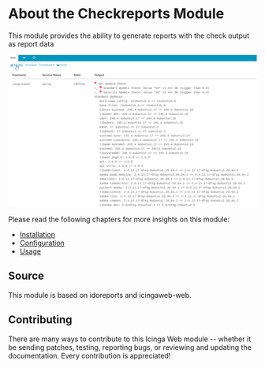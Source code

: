 # About the Checkreports Module <a id="checkreports-module-about"></a>

This module provides the ability to generate reports with the check output as report data

![report_output](doc/img/report_output.png)

Please read the following chapters for more insights on this module:

* [Installation](02-Installation.md#module-checkreports-installation)
* [Configuration](03-Configuration.md#module-checkreports-configuration)
* [Usage](04-Usage.md#module-checkreports-usage)

## Source

This module is based on idoreports and icingaweb-web.


## Contributing

There are many ways to contribute to this Icinga Web module -- whether it be sending patches, testing, reporting bugs,
or reviewing and updating the documentation. Every contribution is appreciated!
